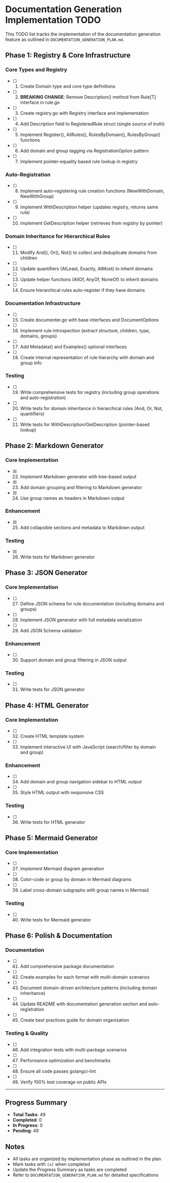 # Documentation Generation Implementation TODO

This TODO list tracks the implementation of the documentation generation feature as outlined in `DOCUMENTATION_GENERATION_PLAN.md`.

## Phase 1: Registry & Core Infrastructure

### Core Types and Registry
- [ ] 1. Create Domain type and core type definitions
- [ ] 2. **BREAKING CHANGE**: Remove Description() method from Rule[T] interface in rule.go
- [ ] 3. Create registry.go with Registry interface and implementation
- [ ] 4. Add Description field to RegisteredRule struct (single source of truth)
- [ ] 5. Implement Register(), AllRules(), RulesByDomain(), RulesByGroup() functions
- [ ] 6. Add domain and group tagging via RegistrationOption pattern
- [ ] 7. Implement pointer-equality based rule lookup in registry

### Auto-Registration
- [ ] 8. Implement auto-registering rule creation functions (NewWithDomain, NewWithGroup)
- [ ] 9. Implement WithDescription helper (updates registry, returns same rule)
- [ ] 10. Implement GetDescription helper (retrieves from registry by pointer)

### Domain Inheritance for Hierarchical Rules
- [ ] 11. Modify And(), Or(), Not() to collect and deduplicate domains from children
- [ ] 12. Update quantifiers (AtLeast, Exactly, AtMost) to inherit domains
- [ ] 13. Update helper functions (AllOf, AnyOf, NoneOf) to inherit domains
- [ ] 14. Ensure hierarchical rules auto-register if they have domains

### Documentation Infrastructure
- [ ] 15. Create documenter.go with base interfaces and DocumentOptions
- [ ] 16. Implement rule introspection (extract structure, children, type, domains, groups)
- [ ] 17. Add Metadata() and Examples() optional interfaces
- [ ] 18. Create internal representation of rule hierarchy with domain and group info

### Testing
- [ ] 19. Write comprehensive tests for registry (including group operations and auto-registration)
- [ ] 20. Write tests for domain inheritance in hierarchical rules (And, Or, Not, quantifiers)
- [ ] 21. Write tests for WithDescription/GetDescription (pointer-based lookup)

## Phase 2: Markdown Generator

### Core Implementation
- [x] 22. Implement Markdown generator with tree-based output
- [x] 23. Add domain grouping and filtering to Markdown generator
- [x] 24. Use group names as headers in Markdown output

### Enhancement
- [x] 25. Add collapsible sections and metadata to Markdown output

### Testing
- [x] 26. Write tests for Markdown generator

## Phase 3: JSON Generator

### Core Implementation
- [ ] 27. Define JSON schema for rule documentation (including domains and groups)
- [ ] 28. Implement JSON generator with full metadata serialization
- [ ] 29. Add JSON Schema validation

### Enhancement
- [ ] 30. Support domain and group filtering in JSON output

### Testing
- [ ] 31. Write tests for JSON generator

## Phase 4: HTML Generator

### Core Implementation
- [ ] 32. Create HTML template system
- [ ] 33. Implement interactive UI with JavaScript (search/filter by domain and group)

### Enhancement
- [ ] 34. Add domain and group navigation sidebar to HTML output
- [ ] 35. Style HTML output with responsive CSS

### Testing
- [ ] 36. Write tests for HTML generator

## Phase 5: Mermaid Generator

### Core Implementation
- [ ] 37. Implement Mermaid diagram generation
- [ ] 38. Color-code or group by domain in Mermaid diagrams
- [ ] 39. Label cross-domain subgraphs with group names in Mermaid

### Testing
- [ ] 40. Write tests for Mermaid generator

## Phase 6: Polish & Documentation

### Documentation
- [ ] 41. Add comprehensive package documentation
- [ ] 42. Create examples for each format with multi-domain scenarios
- [ ] 43. Document domain-driven architecture patterns (including domain inheritance)
- [ ] 44. Update README with documentation generation section and auto-registration
- [ ] 45. Create best practices guide for domain organization

### Testing & Quality
- [ ] 46. Add integration tests with multi-package scenarios
- [ ] 47. Performance optimization and benchmarks
- [ ] 48. Ensure all code passes golangci-lint
- [ ] 49. Verify 100% test coverage on public APIs

---

## Progress Summary

- **Total Tasks**: 49
- **Completed**: 0
- **In Progress**: 0
- **Pending**: 49

## Notes

- All tasks are organized by implementation phase as outlined in the plan
- Mark tasks with `[x]` when completed
- Update the Progress Summary as tasks are completed
- Refer to `DOCUMENTATION_GENERATION_PLAN.md` for detailed specifications

